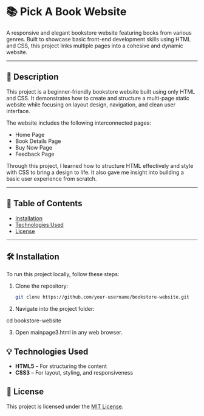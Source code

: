 # 📚 Pick A Book Website

A responsive and elegant bookstore website featuring books from various genres. Built to showcase basic front-end development skills using HTML and CSS, this project links multiple pages into a cohesive and dynamic website.

---

## 📖 Description

This project is a beginner-friendly bookstore website built using only HTML and CSS. It demonstrates how to create and structure a multi-page static website while focusing on layout design, navigation, and clean user interface.

The website includes the following interconnected pages:

- Home Page    
- Book Details Page  
- Buy Now Page  
- Feedback Page  

Through this project, I learned how to structure HTML effectively and style with CSS to bring a design to life. It also gave me insight into building a basic user experience from scratch.

---

## 📑 Table of Contents  
- [Installation](#installation)  
- [Technologies Used](#technologies-used)  
- [License](#license)

---

## 🛠️ Installation

To run this project locally, follow these steps:

1. Clone the repository:

   ```bash
   git clone https://github.com/your-username/bookstore-website.git

2. Navigate into the project folder:
   
cd bookstore-website

3. Open mainpage3.html in any web browser.

## 💡 Technologies Used

- **HTML5** – For structuring the content  
- **CSS3** – For layout, styling, and responsiveness

## 📜 License

This project is licensed under the [MIT License](https://choosealicense.com/licenses/mit/).  
